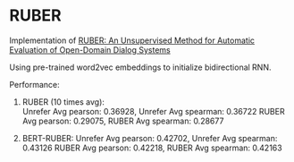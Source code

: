 # RUBER
Implementation of [RUBER: An Unsupervised Method for Automatic Evaluation of Open-Domain Dialog Systems](https://arxiv.org/abs/1701.03079)

Using pre-trained word2vec embeddings to initialize bidirectional RNN. 


Performance:
1. RUBER (10 times avg):  
Unrefer Avg pearson: 0.36928, Unrefer Avg spearman: 0.36722
RUBER Avg pearson: 0.29075, RUBER Avg spearman: 0.28677

2. BERT-RUBER:
Unrefer Avg pearson: 0.42702, Unrefer Avg spearman: 0.43126
RUBER Avg pearson: 0.42218, RUBER Avg spearman: 0.42163
